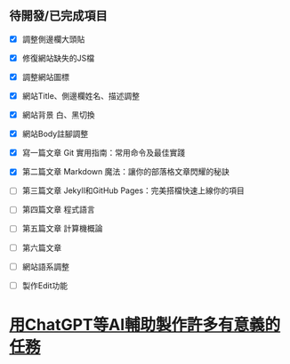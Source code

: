 ## 待開發/已完成項目
- [x] 調整側邊欄大頭貼
- [x] 修復網站缺失的JS檔
- [x] 調整網站圖標
- [x] 網站Title、側邊欄姓名、描述調整
- [x] 網站背景 白、黑切換
- [x] 網站Body註腳調整
- [x] 寫一篇文章 Git 實用指南：常用命令及最佳實踐
- [x] 第二篇文章 Markdown 魔法：讓你的部落格文章閃耀的秘訣
- [ ] 第三篇文章 Jekyll和GitHub Pages：完美搭檔快速上線你的項目
- [ ] 第四篇文章 程式語言
- [ ] 第五篇文章 計算機概論
- [ ] 第六篇文章 
- [ ] 網站語系調整
- [ ] 製作Edit功能



# [用ChatGPT等AI輔助製作許多有意義的任務](https://www.facebook.com/groups/chatgpt2app/posts/9061126717263079/)